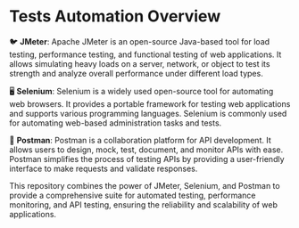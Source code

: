 # Tests Automation Overview

🐦 **JMeter**: Apache JMeter is an open-source Java-based tool for load testing, performance testing, and functional testing of web applications. It allows simulating heavy loads on a server, network, or object to test its strength and analyze overall performance under different load types.

🖥️ **Selenium**: Selenium is a widely used open-source tool for automating web browsers. It provides a portable framework for testing web applications and supports various programming languages. Selenium is commonly used for automating web-based administration tasks and tests.

🚀 **Postman**: Postman is a collaboration platform for API development. It allows users to design, mock, test, document, and monitor APIs with ease. Postman simplifies the process of testing APIs by providing a user-friendly interface to make requests and validate responses.

This repository combines the power of JMeter, Selenium, and Postman to provide a comprehensive suite for automated testing, performance monitoring, and API testing, ensuring the reliability and scalability of web applications.
